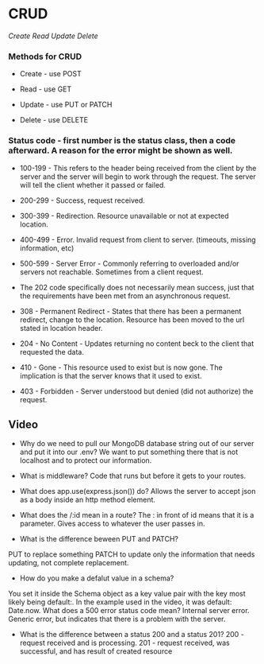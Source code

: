 # CRUD
_Create Read Update Delete_

### Methods for CRUD
* Create - use POST

* Read - use GET

* Update - use PUT or PATCH

* Delete - use DELETE

### Status code - first number is the status class, then a code afterward. A reason for the error might be shown as well.

* 100-199 - This refers to the header being received from the client by the server and the server will begin to work through the request. The server will tell the client whether it passed or failed.

* 200-299 - Success, request received.

* 300-399 - Redirection. Resource unavailable or not at expected location.

* 400-499 - Error. Invalid request from client to server. (timeouts, missing information, etc)

* 500-599 - Server Error - Commonly referring to overloaded and/or servers not reachable. Sometimes from a client request.

* The 202 code specifically does not necessarily mean success, just that the requirements have been met from an asynchronous request.

* 308 - Permanent Redirect - States that there has been a permanent redirect, change to the location. Resource has been moved to the url stated in location header.

* 204 - No Content - Updates returning no content beck to the client that requested the data.

* 410 - Gone - This resource used to exist but is now gone. The implication is that the server knows that it used to exist.

* 403 - Forbidden - Server understood but denied (did not authorize) the request.

## Video
* Why do we need to pull our MongoDB database string out of our server and put it into our .env? We want to put something there that is not localhost and to protect our information.

* What is middleware? Code that runs but before it gets to your routes.

* What does app.use(express.json()) do? Allows the server to accept json as a body inside an http method element.

* What does the /:id mean in a route? The : in front of id means that it is a parameter. Gives access to whatever the user passes in.

* What is the difference beween PUT and PATCH?

 PUT to replace something
 PATCH to update only the information that needs updating, not complete replacement.

* How do you make a defalut value in a schema?

You set it inside the Schema object as a key value pair with the key most likely being default:. In the example used in the video, it was default: Date.now.
What does a 500 error status code mean? Internal server error. Generic error, but indicates that there is a problem with the server.

* What is the difference between a status 200 and a status 201? 200 - request received and is processing. 201 - request received, was successful, and has result of created resource